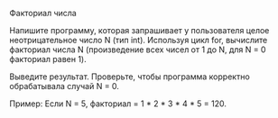 Факториал числа

Напишите программу, которая запрашивает у пользователя целое неотрицательное число N (тип int). Используя цикл for, вычислите факториал числа N (произведение всех чисел от 1 до N, для N = 0 факториал равен 1). 

Выведите результат. Проверьте, чтобы программа корректно обрабатывала случай N = 0.

Пример: Если N = 5, факториал = 1 * 2 * 3 * 4 * 5 = 120.